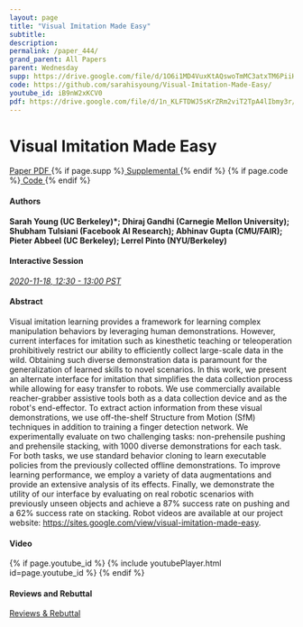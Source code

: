 ```yaml
---
layout: page
title: "Visual Imitation Made Easy"
subtitle: 
description:
permalink: /paper_444/
grand_parent: All Papers
parent: Wednesday
supp: https://drive.google.com/file/d/1O6i1MD4VuxKtAQswoTmMC3atxTM6PiiH/view
code: https://github.com/sarahisyoung/Visual-Imitation-Made-Easy/
youtube_id: iB9nW2xKCV0
pdf: https://drive.google.com/file/d/1n_KLFTDWJ5sKrZRm2viT2TpA4lIbmy3r/view
---
```


# Visual Imitation Made Easy

<a href="https://drive.google.com/file/d/1n_KLFTDWJ5sKrZRm2viT2TpA4lIbmy3r/view" target="_blank" rel="noopener noreferrer" class="btn btn-blue"><i class="fa fa-file-text-o" aria-hidden="true"></i> Paper PDF </a> {% if page.supp %}<a href="https://drive.google.com/file/d/1O6i1MD4VuxKtAQswoTmMC3atxTM6PiiH/view" target="_blank" rel="noopener noreferrer" class="btn btn-green"><i class="fa fa-file-text-o" aria-hidden="true"></i> Supplemental </a>{% endif %} {% if page.code %}<a href="https://github.com/sarahisyoung/Visual-Imitation-Made-Easy/" target="_blank" rel="noopener noreferrer" class="btn"><i class="fa fa-github" aria-hidden="true"></i> Code </a>{% endif %} 

#### Authors
**Sarah Young (UC Berkeley)*; Dhiraj Gandhi (Carnegie Mellon University);  Shubham Tulsiani (Facebook AI Research); Abhinav Gupta (CMU/FAIR); Pieter Abbeel (UC Berkeley); Lerrel Pinto (NYU/Berkeley)**

#### Interactive Session
<a href="https://pheedloop.com/corl2020/virtual/?page=sessions&section=SESGWWGBK1N5S989U" target="_blank" rel="noopener noreferrer"><em>2020-11-18, 12:30 - 13:00 PST </em></a>

#### Abstract
Visual imitation learning provides a framework for learning complex manipulation behaviors by leveraging human demonstrations. However, current interfaces for imitation such as kinesthetic teaching or teleoperation prohibitively restrict our ability to efficiently collect large-scale data in the wild. Obtaining such diverse demonstration data is paramount for the generalization of learned skills to novel scenarios. In this work, we present an alternate interface for imitation that simplifies the data collection process while allowing for easy transfer to robots. We use commercially available reacher-grabber assistive tools both as a data collection device and as the robot's end-effector. To extract action information from these visual demonstrations, we use off-the-shelf Structure from Motion (SfM) techniques in addition to training a finger detection network. We experimentally evaluate on two challenging tasks: non-prehensile pushing and prehensile stacking, with 1000 diverse demonstrations for each task. For both tasks, we use standard behavior cloning to learn executable policies from the previously collected offline demonstrations. To improve learning performance, we employ a variety of data augmentations and provide an extensive analysis of its effects. Finally, we demonstrate the utility of our interface by evaluating on real robotic scenarios with previously unseen objects and achieve a 87% success rate on pushing and a 62% success rate on stacking. Robot videos are available at our  project website: <a href="https://sites.google.com/view/visual-imitation-made-easy" target="_blank">https://sites.google.com/view/visual-imitation-made-easy</a>.

#### Video
{% if page.youtube_id %}
{% include youtubePlayer.html id=page.youtube_id %}
{% endif %}

#### Reviews and Rebuttal
<a href="https://drive.google.com/file/d/1S2reIIA4FSowG4Ng2ZQacvnf0wDtIoq0/view" target="_blank" rel="noopener noreferrer" class="btn btn-purple"><i class="fa fa-pencil-square-o" aria-hidden="true"></i> Reviews & Rebuttal </a>


